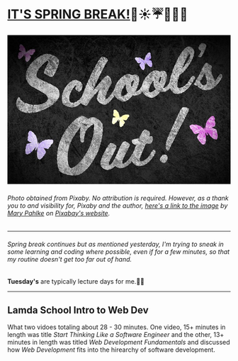 # [IT'S SPRING BREAK!]():clap::sunny::umbrella::ocean::tropical_fish::sunglasses:
![Blackboard](img/blackboard.jpg) 
###### Photo obtained from Pixaby. No attribution is required. However, as a thank you to and visibility for, Pixaby and the author, [here's a link to the image](https://pixabay.com/images/id-2192605/) by [Mary Pahlke](https://pixabay.com/users/905513-905513/?utm_source=link-attribution&amp;utm_medium=referral&amp;utm_campaign=image&amp;utm_content=2192605) on [Pixabay's website](https://pixabay.com/).
<hr>

###### Spring break continues but as mentioned yesterday, I'm trying to sneak in some learning and coding where possible, even if for a few minutes, so that my routine doesn't get too far out of hand.

**Tuesday's** are typically lecture days for me.:clap::star2:
<hr>

## Lamda School Intro to Web Dev 
What two vidoes totaling about 28 - 30 minutes. One video, 15+ minutes in length was title _Start Thinking Like a Software Engineer_ and the other, 13+ minutes in length was titled _Web Development Fundamentals_ and discussed how _*Web Development*_ fits into the hirearchy of software development.
